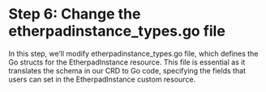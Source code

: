 # Step 6: Change the etherpadinstance_types.go file
In this step, we’ll modify etherpadinstance_types.go file, which defines the Go structs for the EtherpadInstance resource. This file is essential as it translates the schema in our CRD to Go code, specifying the fields that users can set in the EtherpadInstance custom resource.



